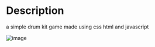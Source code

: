 # Description 
 a simple drum kit game made using css html and javascript 
 
![image](https://user-images.githubusercontent.com/79933653/180426706-538bf37a-ff4c-4057-903e-f769b4f4dcde.png)
